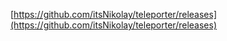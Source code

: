 [https://github.com/itsNikolay/teleporter/releases](https://github.com/itsNikolay/teleporter/releases)

